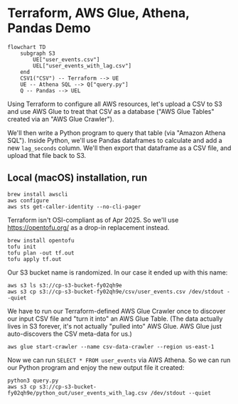 # Terraform, AWS Glue, Athena, Pandas Demo

```mermaid
flowchart TD
    subgraph S3
        UE["user_events.csv"]
        UEL["user_events_with_lag.csv"]
    end
    CSV1("CSV") -- Terraform --> UE
    UE -- Athena SQL --> Q["query.py"]
    Q -- Pandas --> UEL
```

Using Terraform to configure all AWS resources, let's upload a CSV to S3 and use AWS Glue to treat
that CSV as a database ("AWS Glue Tables" created via an "AWS Glue Crawler").

We'll then write a Python program to query that table (via "Amazon Athena SQL").
Inside Python, we'll use Pandas dataframes to calculate and add a new `lag_seconds` column.
We'll then export that dataframe as a CSV file, and upload that file back to S3.

## Local (macOS) installation, run
```
brew install awscli
aws configure
aws sts get-caller-identity --no-cli-pager
```

Terraform isn't OSI-compliant as of Apr 2025. So we'll use https://opentofu.org/ as a drop-in replacement instead.

```
brew install opentofu
tofu init
tofu plan -out tf.out
tofu apply tf.out
```

Our S3 bucket name is randomized. In our case it ended up with this name:

```
aws s3 ls s3://cp-s3-bucket-fy02qh9e
aws s3 cp s3://cp-s3-bucket-fy02qh9e/csv/user_events.csv /dev/stdout --quiet
```

We have to run our Terraform-defined AWS Glue Crawler once to discover our input CSV file
and "turn it into" an AWS Glue Table. (The data actually lives in S3 forever, it's not actually
"pulled into" AWS Glue. AWS Glue just auto-discovers the CSV meta-data for us.)

```
aws glue start-crawler --name csv-data-crawler --region us-east-1
```

Now we can run `SELECT * FROM user_events` via AWS Athena. So we can run our Python
program and enjoy the new output file it created:

```
python3 query.py
aws s3 cp s3://cp-s3-bucket-fy02qh9e/python_out/user_events_with_lag.csv /dev/stdout --quiet
```
